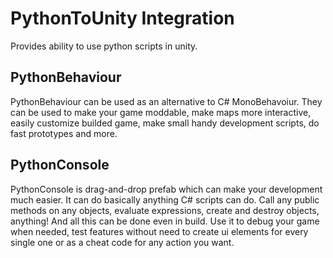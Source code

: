 # PythonToUnity Integration

Provides ability to use python scripts in unity. 

## PythonBehaviour
PythonBehaviour can be used as an alternative to C# MonoBehavoiur. They can be used to make your game moddable, make maps more interactive, easily customize builded game, make small handy development scripts, do fast prototypes and more.

## PythonConsole
PythonConsole is drag-and-drop prefab which can make your development much easier. It can do basically anything C# scripts can do. Call any public methods on any objects, evaluate expressions, create and destroy objects, anything! And all this can be done even in build.
Use it to debug your game when needed, test features without need to create ui elements for every single one or as a cheat code for any action you want.

